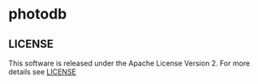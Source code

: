 # photodb

## LICENSE

This software is released under the Apache License Version 2. For more details see [LICENSE](LICENSE)